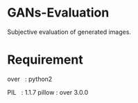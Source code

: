 # GANs-Evaluation
Subjective evaluation of generated images.
# Requirement
over   : python2

PIL    : 1.1.7
pillow : over 3.0.0
